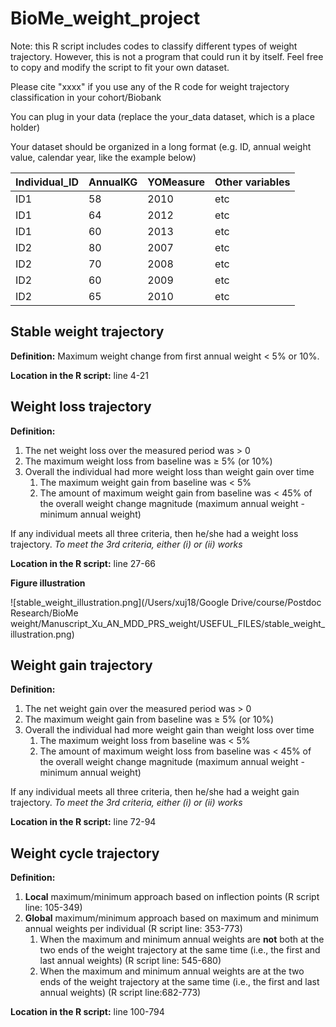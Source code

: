 # BioMe_weight_project

Note: this R script includes codes to classify different types of weight trajectory. 
However, this is not a program that could run it by itself.
Feel free to copy and modify the script to fit your own dataset.

Please cite "xxxx" if you use any of the R code for weight trajectory classification in your cohort/Biobank

You can plug in your data (replace the your_data dataset, which is a place holder)

Your dataset should be organized in a long format (e.g. ID, annual weight value, calendar year, like the example below)

Individual_ID| AnnualKG| YOMeasure|Other variables
------------ | -------------| -------------| -------------
ID1| 58|2010| etc
ID1 | 64|2012| etc
ID1| 60|2013|etc
ID2| 80|2007|etc
ID2 | 70|2008|etc
ID2| 60| 2009|etc
ID2| 65| 2010|etc

## Stable weight trajectory 

**Definition:** Maximum weight change from first annual weight < 5% or 10%.

**Location in the R script:** line 4-21 

## Weight loss trajectory 

**Definition:**
1. The net weight loss over the measured period was > 0
1. The maximum weight loss from baseline was ≥ 5% (or 10%)
1. Overall the individual had more weight loss than weight gain over time 
   1. The maximum weight gain from baseline was < 5%
   1. The amount of maximum weight gain from baseline was < 45% of the overall weight change magnitude (maximum annual weight - minimum annual weight)
   
If any individual meets all three criteria, then he/she had a weight loss trajectory. *To meet the 3rd criteria, either (i) or (ii) works*

**Location in the R script:** line 27-66

**Figure illustration** 

![stable_weight_illustration.png](/Users/xuj18/Google Drive/course/Postdoc Research/BioMe weight/Manuscript_Xu_AN_MDD_PRS_weight/USEFUL_FILES/stable_weight_illustration.png)

## Weight gain trajectory 

**Definition:**
1. The net weight gain over the measured period was > 0
1. The maximum weight gain from baseline was ≥ 5% (or 10%)
1. Overall the individual had more weight gain than weight loss over time 
   1. The maximum weight loss from baseline was < 5%
   1. The amount of maximum weight loss from baseline was < 45% of the overall weight change magnitude (maximum annual weight - minimum annual weight)
   
If any individual meets all three criteria, then he/she had a weight gain trajectory. *To meet the 3rd criteria, either (i) or (ii) works*

**Location in the R script:** line 72-94 

## Weight cycle trajectory 

**Definition:**
1. **Local** maximum/minimum approach based on inflection points (R script line: 105-349)
1. **Global** maximum/minimum approach based on maximum and minimum annual weights per individual (R script line: 353-773)
   1. When the maximum and minimum annual weights are **not** both at the two ends of the weight trajectory at the same time (i.e., the first and last annual weights) (R script line: 545-680)
   1. When the maximum and minimum annual weights are at the two ends of the weight trajectory at the same time (i.e., the first and last annual weights) (R script line:682-773)
   
**Location in the R script:** line 100-794

